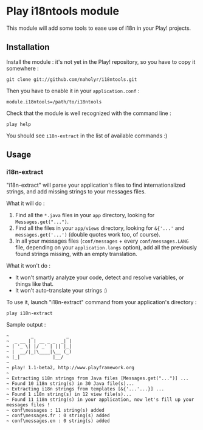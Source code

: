 Play i18ntools module
=====================

This module will add some tools to ease use of i18n in your Play! projects.

Installation
------------

Install the module : it's not yet in the Play! repository, so you have to copy it somewhere :

    git clone git://github.com/naholyr/i18ntools.git

Then you have to enable it in your `application.conf` :

    module.i18ntools=/path/to/i18ntools

Check that the module is well recognized with the command line :

    play help

You should see `i18n-extract` in the list of available commands :)

Usage
-----

### i18n-extract

"i18n-extract" will parse your application's files to find internationalized strings, and add missing strings to your
messages files.

What it will do :

1. Find all the `*.java` files in your `app` directory, looking for `Messages.get("...")`.
2. Find all the files in your `app/views` directory, looking for `&{'...'` and `messages.get('...')` (double quotes work too, 
   of course).
3. In all your messages files (`conf/messages` + every `conf/messages.LANG` file, depending on your `application.langs` option),
   add all the previously found strings missing, with an empty translation.

What it won't do :

* It won't smartly analyze your code, detect and resolve variables, or things like that.
* It won't auto-translate your strings :)

To use it, launch "i18n-extract" command from your application's directory :

    play i18n-extract

Sample output :

    ~        _            _
    ~  _ __ | | __ _ _  _| |
    ~ | '_ \| |/ _' | || |_|
    ~ |  __/|_|\____|\__ (_)
    ~ |_|            |__/
    ~
    ~ play! 1.1-beta2, http://www.playframework.org
    ~
    ~ Extracting i18n strings from Java files [Messages.get("...")] ...
    ~ Found 10 i18n string(s) in 30 Java file(s)...
    ~ Extracting i18n strings from templates [&{'...'...}] ...
    ~ Found 1 i18n string(s) in 12 view file(s)...
    ~ Found 11 i18n string(s) in your application, now let's fill up your messages files !
    ~ conf\messages : 11 string(s) added
    ~ conf\messages.fr : 0 string(s) added
    ~ conf\messages.en : 0 string(s) added

